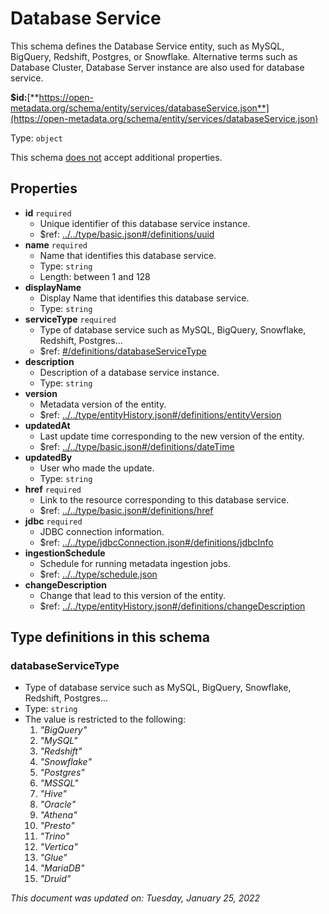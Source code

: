 # Database Service

This schema defines the Database Service entity, such as MySQL, BigQuery, Redshift, Postgres, or Snowflake. Alternative terms such as Database Cluster, Database Server instance are also used for database service.

**$id:**[**https://open-metadata.org/schema/entity/services/databaseService.json**](https://open-metadata.org/schema/entity/services/databaseService.json)

Type: `object`

This schema <u>does not</u> accept additional properties.

## Properties
- **id** `required`
  - Unique identifier of this database service instance.
  - $ref: [../../type/basic.json#/definitions/uuid](../types/basic.md#uuid)
- **name** `required`
  - Name that identifies this database service.
  - Type: `string`
  - Length: between 1 and 128
- **displayName**
  - Display Name that identifies this database service.
  - Type: `string`
- **serviceType** `required`
  - Type of database service such as MySQL, BigQuery, Snowflake, Redshift, Postgres...
  - $ref: [#/definitions/databaseServiceType](#databaseservicetype)
- **description**
  - Description of a database service instance.
  - Type: `string`
- **version**
  - Metadata version of the entity.
  - $ref: [../../type/entityHistory.json#/definitions/entityVersion](../types/entityhistory.md#entityversion)
- **updatedAt**
  - Last update time corresponding to the new version of the entity.
  - $ref: [../../type/basic.json#/definitions/dateTime](../types/basic.md#datetime)
- **updatedBy**
  - User who made the update.
  - Type: `string`
- **href** `required`
  - Link to the resource corresponding to this database service.
  - $ref: [../../type/basic.json#/definitions/href](../types/basic.md#href)
- **jdbc** `required`
  - JDBC connection information.
  - $ref: [../../type/jdbcConnection.json#/definitions/jdbcInfo](../types/jdbcconnection.md#jdbcinfo)
- **ingestionSchedule**
  - Schedule for running metadata ingestion jobs.
  - $ref: [../../type/schedule.json](../types/schedule.md)
- **changeDescription**
  - Change that lead to this version of the entity.
  - $ref: [../../type/entityHistory.json#/definitions/changeDescription](../types/entityhistory.md#changedescription)


## Type definitions in this schema

### databaseServiceType

- Type of database service such as MySQL, BigQuery, Snowflake, Redshift, Postgres...
- Type: `string`
- The value is restricted to the following: 
  1. _"BigQuery"_
  2. _"MySQL"_
  3. _"Redshift"_
  4. _"Snowflake"_
  5. _"Postgres"_
  6. _"MSSQL"_
  7. _"Hive"_
  8. _"Oracle"_
  9. _"Athena"_
  10. _"Presto"_
  11. _"Trino"_
  12. _"Vertica"_
  13. _"Glue"_
  14. _"MariaDB"_
  15. _"Druid"_


_This document was updated on: Tuesday, January 25, 2022_